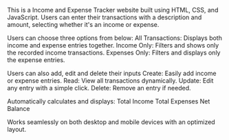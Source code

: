 This is a Income and Expense Tracker website built using HTML, CSS, and JavaScript. 
Users can enter their transactions with a description and amount, selecting whether it's an income or expense.

Users can choose three options from below:
All Transactions: Displays both income and expense entries together.
Income Only: Filters and shows only the recorded income transactions.
Expenses Only: Filters and displays only the expense entries.

Users can also add, edit and delete their inputs
Create: Easily add income or expense entries.
Read: View all transactions dynamically.
Update: Edit any entry with a simple click.
Delete: Remove an entry if needed.

Automatically calculates and displays:
Total Income
Total Expenses
Net Balance

Works seamlessly on both desktop and mobile devices with an optimized layout.
